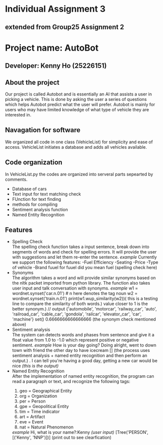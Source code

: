 <h1>Individual Assignment 3</h1>
<h2>extended from Group25 Assignment 2</h2>
<h1>Project name: AutoBot</h1>
<h2>Developer: Kenny Ho (25226151)</h2>


<h2>About the project</h2>
Our project is called Autobot and is essentially an AI that assists a user in picking a vehicle. This is done by asking the user a series of questions which helps Autobot predict what the user will prefer. Autobot is mainly for users who may have limited knowledge of what type of vehicle they are interested in.

<h2>Navagation for software</h2>
We organized all code in one class (VehicleList) for simplicity and ease of access. VehicleList initiates a database and adds all vehicles available. 
<h2>Code organization</h2>
In VehicleList.py the codes are organized into serveral parts sepearted by comments.
<ul>
<li>Database of cars</li>
<li>Text input for text matching check</li>
<li>FUnction for text finding </li>
<li>methods for compiling </li>
<li>Sentiment analysis function</li>
<li>Named Entity Recognition</li>
</ul>

<h2>Features</h2>
<ul>
 <li>Spelling Check</li>
 The spelling check function takes a input sentence, break down into segments of words and check for spelling errors. It will provide the user with suggestions and let them re-enter the sentence. 
 <i> example </i>
 Currently we support the following features: 
 -Fuel Efficiency 
 -Seating 
 -Price 
 -Type of vehicle
 -Brand
 fuuel
for fuuel did you mean fuel (spelling check here)
 
 <li>Synonyms</li>
 The algorithm takes a word and will provide similar synonyms based on the nltk packet imported from python library.
 The function also takes user input and talk conversation with synonyms.
  <i> example </i>
  w1 = wordnet.synset('car.n.01') # n here denotes the tag noun
w2 = wordnet.synset('train.n.01')
print(w1.wup_similarity(w2))( this is a testing line to compare the similarity of both words.) value closer to 1 is the better synonym.)
// output
{'automobile', 'motorcar', 'railway_car', 'auto', 'railroad_car', 'cable_car', 'gondola', 'railcar', 'elevator_car', 'car', 'machine'}
set()
0.6666666666666666 (the synonym check mentioned above)

<li>Sentiment analysis</li>
The system can detects words and phases from sentence and give it a float value from 1.0 to -1.0 which represent positive or negative sentiment. 
 <i> example </i>
 How is your day going?
Doing alright, went to down town with friend the other day to have icecream
[] (the process uses sentiment analysis + named entity recognition and then perform an output.)
 . 
I can tell you're having a good day, getting a new car would be nice <i>(this is the output)</i>

<li>Named Entity Recognition</li>
 After the implementation of named entity recognition, the program can read a paragraph or text, and recognize the following tags:
  <ol>
  <li>geo = Geographical Entity</li>
  <li>org = Organization</li>
  <li>per = Person</li>
  <li>gpe = Geopolitical Entity</li>
  <li>tim = Time indicator</li>
  <li>art = Artifact</li>
  <li>eve = Event</li>
  <li>nat = Natural Phenomenon</li> 
  </ol>
  <i> example </i>
  Hi, what is your name?:Kenny <i>(user input)</i>
[Tree('PERSON', [('Kenny', 'NNP')])] (print out to see clearfication)

  
</ul>


